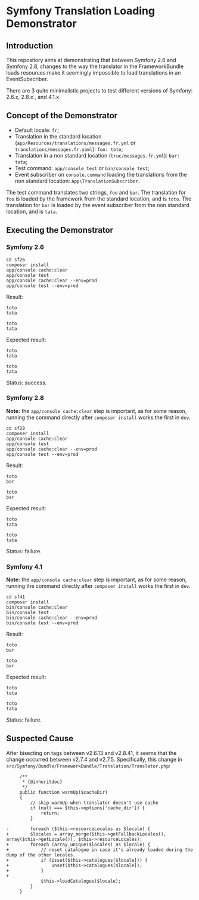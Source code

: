 # Symfony Translation Loading Demonstrator

## Introduction

This repository aims at demonstrating that between Symfony 2.6 and Symfony 2.8, changes to the way the translator in the FrameworkBundle loads resources make it seemingly impossible to load translations in an EventSubscriber.

There are 3 quite minimalistic projects to test different versions of Symfony: 2.6.x, 2.8.x , and 4.1.x.

## Concept of the Demonstrator

* Default locale: `fr`;
* Translation in the standard location (`app/Resources/translations/messages.fr.yml` or `translations/messages.fr.yaml`): `foo: toto`;
* Translation in a non standard location (`truc/messages.fr.yml`): `bar: tata`;
* Test command: `app/console test` or `bin/console test`;
* Event subscriber on `console.command` loading the translations from the non standard location: `App\TranslationSubscriber`.

The test command translates two strings, `foo` and `bar`. The translation for `foo` is loaded by the framework from the standard location, and is `toto`. The translation for `bar` is loaded by the event subscriber from the non standard location, and is `tata`.

## Executing the Demonstrator

### Symfony 2.6

	cd sf26
	composer install
	app/console cache:clear
	app/console test
	app/console cache:clear --env=prod
	app/console test --env=prod

Result:

	toto
	tata

	toto
	tata

Expected result:

	toto
	tata

	toto
	tata

Status: success.

### Symfony 2.8

**Note:** the `app/console cache:clear` step is important, as for some reason, running the command directly after `composer install` works the first in `dev`.

	cd sf28
	composer install
	app/console cache:clear
	app/console test
	app/console cache:clear --env=prod
	app/console test --env=prod

Result:

	toto
	bar

	toto
	bar

Expected result:

	toto
	tata

	toto
	tata

Status: failure.

### Symfony 4.1

**Note:** the `app/console cache:clear` step is important, as for some reason, running the command directly after `composer install` works the first in `dev`.

	cd sf41
	composer install
	bin/console cache:clear
	bin/console test
	bin/console cache:clear --env=prod
	bin/console test --env=prod

Result:

	toto
	bar

	toto
	bar

Expected result:

	toto
	tata

	toto
	tata

Status: failure.

## Suspected Cause

After bisecting on tags between v2.6.13 and v2.8.41, it seems that the change occurred between v2.7.4 and v2.7.5. Specifically, this change in `src/Symfony/Bundle/FrameworkBundle/Translation/Translator.php`:

		 /**
		  * {@inheritdoc}
		  */
		 public function warmUp($cacheDir)
		 {
			 // skip warmUp when translator doesn't use cache
			 if (null === $this->options['cache_dir']) {
				 return;
			 }

	-        foreach ($this->resourceLocales as $locale) {
	+        $locales = array_merge($this->getFallbackLocales(), array($this->getLocale()), $this->resourceLocales);
	+        foreach (array_unique($locales) as $locale) {
	+            // reset catalogue in case it's already loaded during the dump of the other locales.
	+            if (isset($this->catalogues[$locale])) {
	+                unset($this->catalogues[$locale]);
	+            }
	+
				 $this->loadCatalogue($locale);
			 }
		 }
